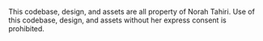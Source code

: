 This codebase, design, and assets are all property of Norah Tahiri.  Use of this codebase, design, and assets without her express consent is prohibited.
